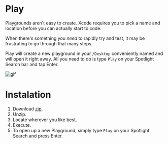 # Play

Playgrounds aren't easy to create. Xcode requires you to pick a name and location before you can actually start to code.

When there's something you *need* to rapidly try and test, it may be frustrating to go through that many steps.

Play will create a new playground in your `/Desktop` conveniently named and will open it right away. All you need to do is type `Play` on your Spotlight Search bar and tap Enter.

![gif](http://cl.ly/3O3t2F2Z1e2W/download/Screen%20Recording%202016-06-12%20at%2008.32%20PM.gif)

# Instalation
1. Download [zip](https://github.com/marianoabdala/Play/releases/download/1.0/Play.zip).
2. Unzip.
3. Locate wherever you like best.
4. Execute.
5. To open up a new Playground, simply type `Play` on your Spotlight Search and press Enter.
